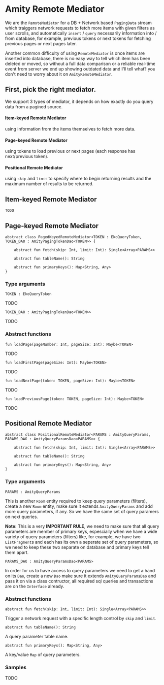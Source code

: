 # Amity Remote Mediator

We are the `RemoteMediator` for a DB + Network based `PagingData` stream which traiggers network requests to fetch more items with given filters as user scrolls, and automatically `insert` / `query` necessarily information into / from database, for example, previous tokens or next tokens for fetching previous pages or next pages later.

Another common difficulty of using `RemoteMediator` is once items are inserted into database, there is no easy way to tell which item has been deleted or moved, so without a full data comparison or a reliable real-time event from server we end up showing outdated data and I'll tell what? you don't need to worry about it on `AmityRemoteMediator`.

## First, pick the right mediator.

We support 3 types of mediator, it depends on how exactly do you query data from a pagined source.

#### Item-keyed Remote Mediator

using information from the items themselves to fetch more data.

#### Page-keyed Remote Mediator

using tokens to load previous or next pages (each response has next/previous token).

#### Positional Remote Mediator

using `skip` and `limit` to specify where to begin returning results and the maximum number of results to be returned.

## Item-keyed Remote Mediator

```text
TODO
```

## Page-keyed Remote Mediator

```text
abstract class PagedKeyedRemoteMediator<TOKEN : EkoQueryToken, TOKEN_DAO : AmityPagingTokenDao<TOKEN>> {

    abstract fun fetch(skip: Int, limit: Int): Single<Array<PARAMS>>    

    abstract fun tableName(): String
    
    abstract fun primaryKeys(): Map<String, Any>
}
```

### Type arguments

```text
TOKEN : EkoQueryToken
```
TODO

```text
TOKEN_DAO : AmityPagingTokenDao<TOKEN>>
```
TODO

### Abstract functions

```text    
fun loadPage(pageNumber: Int, pageSize: Int): Maybe<TOKEN>
```
TODO

```text    
fun loadFirstPage(pageSize: Int): Maybe<TOKEN>
```
TODO

```text    
fun loadNextPage(token: TOKEN, pageSize: Int): Maybe<TOKEN>
```
TODO

```text    
fun loadPreviousPage(token: TOKEN, pageSize: Int): Maybe<TOKEN>
```
TODO

## Positional Remote Mediator

```text
abstract class PositionalRemoteMediator<PARAMS : AmityQueryParams, PARAMS_DAO : AmityQueryParamsDao<PARAMS>> {

    abstract fun fetch(skip: Int, limit: Int): Single<Array<PARAMS>>    

    abstract fun tableName(): String
    
    abstract fun primaryKeys(): Map<String, Any>
}
```

### Type arguments

```text
PARAMS : AmityQueryParams
```

This is another `Room` entity required to keep query parameters (filters), create a new `Room` entity, make sure it extends `AmityQueryParams` and add more query parameters, if any. So we have the same set of query paramers on next queries.

**Note:** This is a very **IMPORTANT RULE**, we need to make sure that all query parameters are member of primary keys, espescially when we have a wide variety of query parameters (filters) like, for example, we have two `ListFragment`s and each has its own a seperate set of query parameters, so we need to keep these two separate on database and primary keys tell them apart.

```text
PARAMS_DAO : AmityQueryParamsDao<PARAMS>
```
    
In order for us to have access to query parameters we need to get a hand on its `Dao`, create a new `Dao` make sure it extends `AmityQueryParamsDao` and pass it on via a class contructor, all required sql queries and transactions are on the `Interface` already.
    
### Abstract functions
    
```text    
abstract fun fetch(skip: Int, limit: Int): Single<Array<PARAMS>>
```   
Trigger a network request with a specific length control by `skip` and `limit`.
    
```text    
abstract fun tableName(): String
```
A query parameter table name.
    
```text    
abstract fun primaryKeys(): Map<String, Any>
```
A key/value `Map` of query parameters.
   
### Samples

TODO
